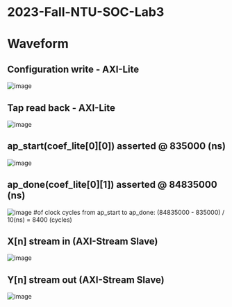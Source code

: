 # 2023-Fall-NTU-SOC-Lab3
# Waveform
## Configuration write - AXI-Lite
![image](https://i.imgur.com/OWukB9o.png)
## Tap read back - AXI-Lite
![image](https://i.imgur.com/xRMyscG.png)

## ap_start(coef_lite[0][0]) asserted @ 835000 (ns)
![image](https://img.onl/0X15Jj)
## ap_done(coef_lite[0][1]) asserted @ 84835000 (ns)
![image](https://i.imgur.com/4MCx5PD.png)
#of clock cycles from ap_start to ap_done: 
(84835000 - 835000) / 10(ns) = 8400 (cycles)
## X[n] stream in (AXI-Stream Slave)
![image](https://i.imgur.com/fXLTm1K.png)
## Y[n] stream out (AXI-Stream Slave)
![image](https://i.imgur.com/cHCXMVk.png)
